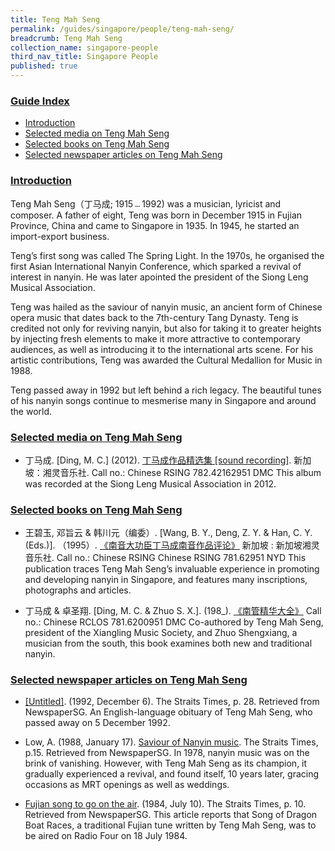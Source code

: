 ```yaml
---
title: Teng Mah Seng
permalink: /guides/singapore/people/teng-mah-seng/
breadcrumb: Teng Mah Seng
collection_name: singapore-people
third_nav_title: Singapore People
published: true
---
```


### <u>Guide Index</u>

* [Introduction](#introduction)
* [Selected media on Teng Mah Seng](#selected-media-on-teng-mah-seng)
* [Selected books on Teng Mah Seng](#selected-books)
* [Selected newspaper articles on Teng Mah Seng](#selected-newspaper-articles-on-teng-mah-seng)

### <u>Introduction</u>

Teng Mah Seng（丁马成; 1915﹘1992) was a musician, lyricist and composer. A father of eight, Teng was born in December 1915 in Fujian Province, China and came to Singapore in 1935. In 1945, he started an import-export business.

Teng’s first song was called The Spring Light. In the 1970s, he organised the first Asian International Nanyin Conference, which sparked a revival of interest in nanyin. He was later apointed the president of the Siong Leng Musical Association.

Teng was hailed as the saviour of nanyin music, an ancient form of Chinese opera music that dates back to the 7th-century Tang Dynasty. Teng is credited not only for reviving nanyin, but also for taking it to greater heights by injecting fresh elements to make it more attractive to contemporary audiences, as well as introducing it to the international arts scene. For his artistic contributions, Teng was awarded the Cultural Medallion for Music in 1988.

Teng passed away in 1992 but left behind a rich legacy. The beautiful tunes of his nanyin songs continue to mesmerise many in Singapore and around the world.


### <u>Selected media on Teng Mah Seng</u>

* 丁马成. [Ding, M. C.] (2012). [丁马成作品精选集 [sound recording]](http://eservice.nlb.gov.sg/item_holding_s.aspx?bid=14715431). 新加坡：湘灵音乐社.
Call no.: Chinese RSING 782.42162951 DMC
This album was recorded at the Siong Leng Musical Association in 2012.


### <u>Selected books on Teng Mah Seng</u>

* 王碧玉, 邓旨云 & 韩川元（编委）. [Wang, B. Y., Deng, Z. Y. & Han, C. Y. (Eds.)]. （1995）. [《南音大功臣丁马成南音作品评论》](http://eservice.nlb.gov.sg/item_holding_s.aspx?bid=11061059) 新加坡 : 新加坡湘灵音乐社.
Call no.: Chinese RSING Chinese RSING 781.62951 NYD
This publication traces Teng Mah Seng’s invaluable experience in promoting and developing nanyin in Singapore, and features many inscriptions, photographs and articles.


* 丁马成 & 卓圣翔. [Ding, M. C. & Zhuo S. X.]. (198_). [《南管精华大全》](http://eservice.nlb.gov.sg/item_holding_s.aspx?bid=201031365)
Call no.: Chinese RCLOS 781.6200951 DMC
Co-authored by Teng Mah Seng, president of the Xiangling Music Society, and Zhuo Shengxiang, a musician from the south, this book examines both new and traditional nanyin.


### <u>Selected newspaper articles on Teng Mah Seng</u>

* [[Untitled]](http://eresources.nlb.gov.sg/newspapers/Digitised/Article/straitstimes19921206-1.2.41.6). (1992, December 6). The Straits Times, p. 28. Retrieved from NewspaperSG.
An English-language obituary of Teng Mah Seng, who passed away on 5 December 1992.


* Low, A. (1988, January 17). [Saviour of Nanyin music](http://eresources.nlb.gov.sg/newspapers/Digitised/Article/straitstimes19880117-1.2.30.1?ST=1&AT=search&k=%E2%80%9CTeng%20Mah%20Seng%E2%80%9D&QT=%22tengmahseng%22&oref=article). The Straits Times, p.15. Retrieved from NewspaperSG.
In 1978, nanyin music was on the brink of vanishing. However, with Teng Mah Seng as its champion, it gradually experienced a revival, and found itself, 10 years later, gracing occasions as MRT openings as well as weddings.


* [Fujian song to go on the air](http://eresources.nlb.gov.sg/newspapers/Digitised/Article/straitstimes19840710-1.2.25.2?ST=1&AT=search&k=%E2%80%9CTeng%20Mah%20Seng%E2%80%9D&QT=%22tengmahseng%22&oref=article). (1984, July 10). The Straits Times, p. 10. Retrieved from NewspaperSG.
This article reports that Song of Dragon Boat Races, a traditional Fujian tune written by Teng Mah Seng, was to be aired on Radio Four on 18 July 1984.